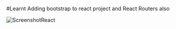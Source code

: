 #Learnt Adding bootstrap to react project and React Routers also


![ScreenshotReact](https://github.com/anuragk27/LearnViteReact/assets/95006508/e9181757-8c40-4999-b6df-7f8093e2cc45)
